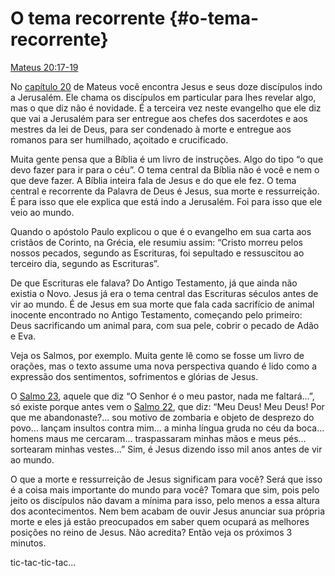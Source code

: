 # O tema recorrente {#o-tema-recorrente}

[Mateus 20:17-19](http://bibliaonline.com.br/acf/mt/20/17-19)

No [capítulo 20](http://bibliaonline.com.br/acf/mt/20) de Mateus você encontra Jesus e seus doze discípulos indo a Jerusalém. Ele chama os discípulos em particular para lhes revelar algo, mas o que diz não é novidade. É a terceira vez neste evangelho que ele diz que vai a Jerusalém para ser entregue aos chefes dos sacerdotes e aos mestres da lei de Deus, para ser condenado à morte e entregue aos romanos para ser humilhado, açoitado e crucificado.

Muita gente pensa que a Bíblia é um livro de instruções. Algo do tipo “o que devo fazer para ir para o céu”. O tema central da Bíblia não é você e nem o que deve fazer. A Bíblia inteira fala de Jesus e do que ele fez. O tema central e recorrente da Palavra de Deus é Jesus, sua morte e ressurreição. É para isso que ele explica que está indo a Jerusalém. Foi para isso que ele veio ao mundo.

Quando o apóstolo Paulo explicou o que é o evangelho em sua carta aos cristãos de Corinto, na Grécia, ele resumiu assim: “Cristo morreu pelos nossos pecados, segundo as Escrituras, foi sepultado e ressuscitou ao terceiro dia, segundo as Escrituras”.

De que Escrituras ele falava? Do Antigo Testamento, já que ainda não existia o Novo. Jesus já era o tema central das Escrituras séculos antes de vir ao mundo. É de Jesus em sua morte que fala cada sacrifício de animal inocente encontrado no Antigo Testamento, começando pelo primeiro: Deus sacrificando um animal para, com sua pele, cobrir o pecado de Adão e Eva.

Veja os Salmos, por exemplo. Muita gente lê como se fosse um livro de orações, mas o texto assume uma nova perspectiva quando é lido como a expressão dos sentimentos, sofrimentos e glórias de Jesus.

O [Salmo 23](http://bibliaonline.com.br/acf/sl/23), aquele que diz “O Senhor é o meu pastor, nada me faltará...”, só existe porque antes vem o [Salmo 22](http://bibliaonline.com.br/acf/sl/22), que diz: “Meu Deus! Meu Deus! Por que me abandonaste?... sou motivo de zombaria e objeto de desprezo do povo... lançam insultos contra mim... a minha língua gruda no céu da boca... homens maus me cercaram... traspassaram minhas mãos e meus pés... sortearam minhas vestes...” Sim, é Jesus dizendo isso mil anos antes de vir ao mundo.

O que a morte e ressurreição de Jesus significam para você? Será que isso é a coisa mais importante do mundo para você? Tomara que sim, pois pelo jeito os discípulos não davam a mínima para isso, pelo menos a essa altura dos acontecimentos. Nem bem acabam de ouvir Jesus anunciar sua própria morte e eles já estão preocupados em saber quem ocupará as melhores posições no reino de Jesus. Não acredita? Então veja os próximos 3 minutos.

tic-tac-tic-tac...